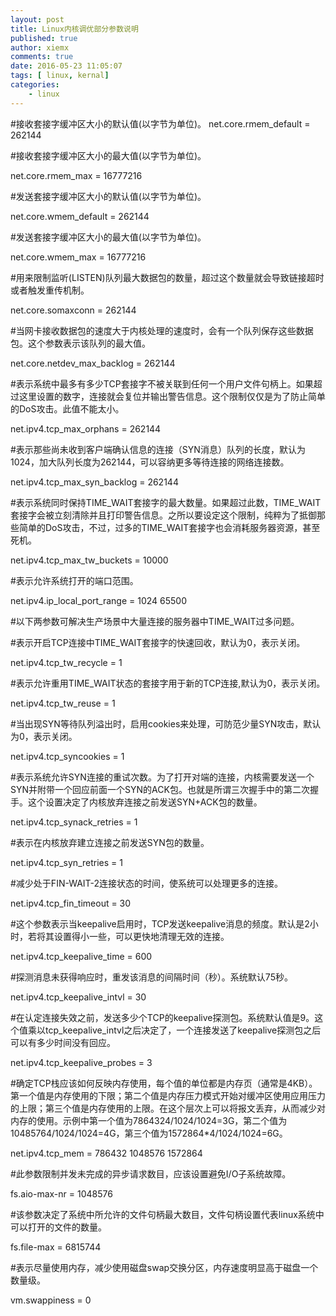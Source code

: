 ```yaml
---
layout: post
title: Linux内核调优部分参数说明
published: true
author: xiemx
comments: true
date: 2016-05-23 11:05:07
tags: [ linux, kernal]
categories:
    - linux
---
```

#接收套接字缓冲区大小的默认值(以字节为单位)。
net.core.rmem_default = 262144

#接收套接字缓冲区大小的最大值(以字节为单位)。

net.core.rmem_max = 16777216

#发送套接字缓冲区大小的默认值(以字节为单位)。

net.core.wmem_default = 262144

#发送套接字缓冲区大小的最大值(以字节为单位)。

net.core.wmem_max = 16777216

#用来限制监听(LISTEN)队列最大数据包的数量，超过这个数量就会导致链接超时或者触发重传机制。

net.core.somaxconn = 262144

#当网卡接收数据包的速度大于内核处理的速度时，会有一个队列保存这些数据包。这个参数表示该队列的最大值。

net.core.netdev_max_backlog = 262144

#表示系统中最多有多少TCP套接字不被关联到任何一个用户文件句柄上。如果超过这里设置的数字，连接就会复位并输出警告信息。这个限制仅仅是为了防止简单的DoS攻击。此值不能太小。

net.ipv4.tcp_max_orphans = 262144

#表示那些尚未收到客户端确认信息的连接（SYN消息）队列的长度，默认为1024，加大队列长度为262144，可以容纳更多等待连接的网络连接数。

net.ipv4.tcp_max_syn_backlog = 262144

#表示系统同时保持TIME_WAIT套接字的最大数量。如果超过此数，TIME_WAIT套接字会被立刻清除并且打印警告信息。之所以要设定这个限制，纯粹为了抵御那些简单的DoS攻击，不过，过多的TIME_WAIT套接字也会消耗服务器资源，甚至死机。

net.ipv4.tcp_max_tw_buckets = 10000

#表示允许系统打开的端口范围。

net.ipv4.ip_local_port_range = 1024 65500

#以下两参数可解决生产场景中大量连接的服务器中TIME_WAIT过多问题。

#表示开启TCP连接中TIME_WAIT套接字的快速回收，默认为0，表示关闭。

net.ipv4.tcp_tw_recycle = 1

#表示允许重用TIME_WAIT状态的套接字用于新的TCP连接,默认为0，表示关闭。

net.ipv4.tcp_tw_reuse = 1

#当出现SYN等待队列溢出时，启用cookies来处理，可防范少量SYN攻击，默认为0，表示关闭。

net.ipv4.tcp_syncookies = 1

#表示系统允许SYN连接的重试次数。为了打开对端的连接，内核需要发送一个SYN并附带一个回应前面一个SYN的ACK包。也就是所谓三次握手中的第二次握手。这个设置决定了内核放弃连接之前发送SYN+ACK包的数量。

net.ipv4.tcp_synack_retries = 1

#表示在内核放弃建立连接之前发送SYN包的数量。

net.ipv4.tcp_syn_retries = 1

#减少处于FIN-WAIT-2连接状态的时间，使系统可以处理更多的连接。

net.ipv4.tcp_fin_timeout = 30

#这个参数表示当keepalive启用时，TCP发送keepalive消息的频度。默认是2小时，若将其设置得小一些，可以更快地清理无效的连接。

net.ipv4.tcp_keepalive_time = 600

#探测消息未获得响应时，重发该消息的间隔时间（秒）。系统默认75秒。

net.ipv4.tcp_keepalive_intvl = 30

#在认定连接失效之前，发送多少个TCP的keepalive探测包。系统默认值是9。这个值乘以tcp_keepalive_intvl之后决定了，一个连接发送了keepalive探测包之后可以有多少时间没有回应。

net.ipv4.tcp_keepalive_probes = 3

#确定TCP栈应该如何反映内存使用，每个值的单位都是内存页（通常是4KB）。第一个值是内存使用的下限；第二个值是内存压力模式开始对缓冲区使用应用压力的上限；第三个值是内存使用的上限。在这个层次上可以将报文丢弃，从而减少对内存的使用。示例中第一个值为7864324/1024/1024=3G，第二个值为10485764/1024/1024=4G，第三个值为1572864*4/1024/1024=6G。

net.ipv4.tcp_mem = 786432 1048576 1572864

#此参数限制并发未完成的异步请求数目，应该设置避免I/O子系统故障。

fs.aio-max-nr = 1048576

#该参数决定了系统中所允许的文件句柄最大数目，文件句柄设置代表linux系统中可以打开的文件的数量。

fs.file-max = 6815744

#表示尽量使用内存，减少使用磁盘swap交换分区，内存速度明显高于磁盘一个数量级。

vm.swappiness = 0